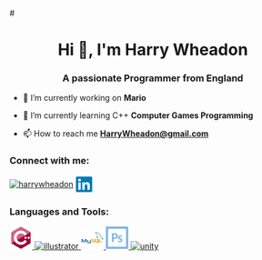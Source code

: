 #<h1 align="center">Hi 👋, I'm Harry Wheadon</h1>
<h3 align="center">A passionate Programmer from England</h3>

- 🔭 I’m currently working on **Mario**

- 🌱 I’m currently learning C++ **Computer Games Programming**

- 📫 How to reach me **HarryWheadon@gmail.com**

<h3 align="left">Connect with me:</h3>
<p align="left">
<a href="https://twitter.com/wheadonharry" target="blank"><img align="center" src="https://raw.githubusercontent.com/rahuldkjain/github-profile-readme-generator/master/src/images/icons/Social/twitter.svg" alt="harrywheadon" height="30" width="40" /></a>
<a href="https://www.linkedin.com/in/harrywheadon/" target="blank"><img align="center" src="https://github.com/HarryWheadon/HarryWheadon/blob/main/Linkedin.jpg" alt="harrywheadon" height="30" width="30" /></a>
</p>

<h3 align="left">Languages and Tools:</h3>
<p align="left"> <a href="https://www.w3schools.com/cpp/" target="_blank" rel="noreferrer"> <img src="https://raw.githubusercontent.com/devicons/devicon/master/icons/cplusplus/cplusplus-original.svg" alt="cplusplus" width="40" height="40"/> </a> <a href="https://www.adobe.com/in/products/illustrator.html" target="_blank" rel="noreferrer"> <img src="https://www.vectorlogo.zone/logos/adobe_illustrator/adobe_illustrator-icon.svg" alt="illustrator" width="40" height="40"/> </a> <a href="https://www.mysql.com/" target="_blank" rel="noreferrer"> <img src="https://raw.githubusercontent.com/devicons/devicon/master/icons/mysql/mysql-original-wordmark.svg" alt="mysql" width="40" height="40"/> </a> <a href="https://www.photoshop.com/en" target="_blank" rel="noreferrer"> <img src="https://raw.githubusercontent.com/devicons/devicon/master/icons/photoshop/photoshop-line.svg" alt="photoshop" width="40" height="40"/> </a> <a href="https://unity.com/" target="_blank" rel="noreferrer"> <img src="https://www.vectorlogo.zone/logos/unity3d/unity3d-icon.svg" alt="unity" width="40" height="40"/> </a> </p>
